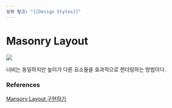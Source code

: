 ```yaml
---
상위 링크: "[[Design Styles]]"
---
```

# Masonry Layout
![](https://i.imgur.com/KBjYb9H.png)

너비는 동일하지만 높이가 다른 요소들을 효과적으로 렌더링하는 방법이다.
### References
[Mansory Layout 구현하기](https://wit.nts-corp.com/2022/10/26/6595)
